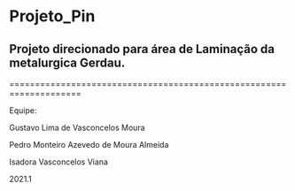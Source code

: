 # Projeto_Pin
## Projeto direcionado para área de Laminação da metalurgica Gerdau.
====================================================================

Equipe:

Gustavo Lima de Vasconcelos Moura

Pedro Monteiro Azevedo de Moura Almeida

Isadora Vasconcelos Viana

2021.1
